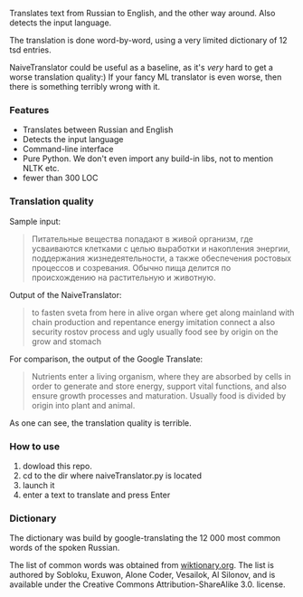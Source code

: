 Translates text from Russian to English, and the other way around. Also detects the input language.

The translation is done word-by-word, using a very limited dictionary of 12 tsd entries.

NaiveTranslator could be useful as a baseline, as it's *very* hard to get a worse translation quality:) 
If your fancy ML translator is even worse, then there is something terribly wrong with it. 

### Features

- Translates between Russian and English
- Detects the input language
- Command-line interface
- Pure Python. We don't even import any build-in libs, not to mention NLTK etc. 
- fewer than 300 LOC

### Translation quality

Sample input: 
> Питательные вещества попадают в живой организм, где усваиваются клетками с целью выработки и накопления энергии, поддержания жизнедеятельности, а также обеспечения ростовых процессов и созревания. Обычно пища делится по происхождению на растительную и животную. 

Output of the NaiveTranslator:
> to fasten sveta from here in alive organ where get along mainland with chain production and repentance energy imitation connect a also security rostov process and ugly usually food see by origin on the grow and stomach

For comparison, the output of the Google Translate:
> Nutrients enter a living organism, where they are absorbed by cells in order to generate and store energy, support vital functions, and also ensure growth processes and maturation. Usually food is divided by origin into plant and animal.

As one can see, the translation quality is terrible. 

### How to use

1. dowload this repo. 
2. cd to the dir where naiveTranslator.py is located
3. launch it
4. enter a text to translate and press Enter

### Dictionary

The dictionary was build by google-translating the 12 000 most common words of the spoken Russian.

The list of common words was obtained from [wiktionary.org](https://ru.wiktionary.org/wiki/Приложение:Список_частотности_по_НКРЯ:_Устная_речь_1—1000
). The list is authored by Sobloku, Exuwon, Alone Coder, Vesailok, Al Silonov, and is available under the Creative
Commons Attribution-ShareAlike 3.0. license.
